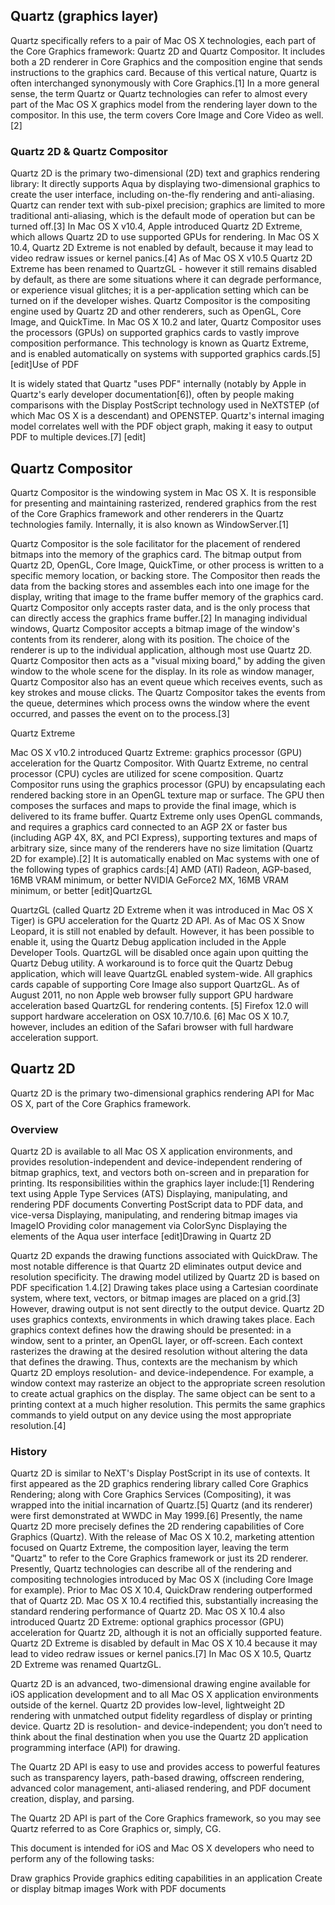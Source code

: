 

## Quartz (graphics layer)

Quartz specifically refers to a pair of Mac OS X technologies, each part of the Core Graphics framework: Quartz 2D and Quartz Compositor. It includes both a 2D renderer in Core Graphics and the composition engine that sends instructions to the graphics card. Because of this vertical nature, Quartz is often interchanged synonymously with Core Graphics.[1]
In a more general sense, the term Quartz or Quartz technologies can refer to almost every part of the Mac OS X graphics model from the rendering layer down to the compositor. In this use, the term covers Core Image and Core Video as well.[2]

### Quartz 2D & Quartz Compositor

Quartz 2D is the primary two-dimensional (2D) text and graphics rendering library: It directly supports Aqua by displaying two-dimensional graphics to create the user interface, including on-the-fly rendering and anti-aliasing. Quartz can render text with sub-pixel precision; graphics are limited to more traditional anti-aliasing, which is the default mode of operation but can be turned off.[3] In Mac OS X v10.4, Apple introduced Quartz 2D Extreme, which allows Quartz 2D to use supported GPUs for rendering. In Mac OS X 10.4, Quartz 2D Extreme is not enabled by default, because it may lead to video redraw issues or kernel panics.[4] As of Mac OS X v10.5 Quartz 2D Extreme has been renamed to QuartzGL - however it still remains disabled by default, as there are some situations where it can degrade performance, or experience visual glitches; it is a per-application setting which can be turned on if the developer wishes.
Quartz Compositor is the compositing engine used by Quartz 2D and other renderers, such as OpenGL, Core Image, and QuickTime. In Mac OS X 10.2 and later, Quartz Compositor uses the processors (GPUs) on supported graphics cards to vastly improve composition performance. This technology is known as Quartz Extreme, and is enabled automatically on systems with supported graphics cards.[5]
[edit]Use of PDF

It is widely stated that Quartz "uses PDF" internally (notably by Apple in Quartz's early developer documentation[6]), often by people making comparisons with the Display PostScript technology used in NeXTSTEP (of which Mac OS X is a descendant) and OPENSTEP. Quartz's internal imaging model correlates well with the PDF object graph, making it easy to output PDF to multiple devices.[7]
[edit]


## Quartz Compositor

Quartz Compositor is the windowing system in Mac OS X. It is responsible for presenting and maintaining rasterized, rendered graphics from the rest of the Core Graphics framework and other renderers in the Quartz technologies family. Internally, it is also known as WindowServer.[1]

Quartz Compositor is the sole facilitator for the placement of rendered bitmaps into the memory of the graphics card. The bitmap output from Quartz 2D, OpenGL, Core Image, QuickTime, or other process is written to a specific memory location, or backing store. The Compositor then reads the data from the backing stores and assembles each into one image for the display, writing that image to the frame buffer memory of the graphics card. Quartz Compositor only accepts raster data, and is the only process that can directly access the graphics frame buffer.[2]
In managing individual windows, Quartz Compositor accepts a bitmap image of the window's contents from its renderer, along with its position. The choice of the renderer is up to the individual application, although most use Quartz 2D. Quartz Compositor then acts as a "visual mixing board," by adding the given window to the whole scene for the display.
In its role as window manager, Quartz Compositor also has an event queue which receives events, such as key strokes and mouse clicks. The Quartz Compositor takes the events from the queue, determines which process owns the window where the event occurred, and passes the event on to the process.[3]


Quartz Extreme

Mac OS X v10.2 introduced Quartz Extreme: graphics processor (GPU) acceleration for the Quartz Compositor. With Quartz Extreme, no central processor (CPU) cycles are utilized for scene composition. Quartz Compositor runs using the graphics processor (GPU) by encapsulating each rendered backing store in an OpenGL texture map or surface. The GPU then composes the surfaces and maps to provide the final image, which is delivered to its frame buffer.
Quartz Extreme only uses OpenGL commands, and requires a graphics card connected to an AGP 2X or faster bus (including AGP 4X, 8X, and PCI Express), supporting textures and maps of arbitrary size, since many of the renderers have no size limitation (Quartz 2D for example).[2] It is automatically enabled on Mac systems with one of the following types of graphics cards:[4]
AMD (ATI) Radeon, AGP-based, 16MB VRAM minimum, or better
NVIDIA GeForce2 MX, 16MB VRAM minimum, or better
[edit]QuartzGL

QuartzGL (called Quartz 2D Extreme when it was introduced in Mac OS X Tiger) is GPU acceleration for the Quartz 2D API. As of Mac OS X Snow Leopard, it is still not enabled by default. However, it has been possible to enable it, using the Quartz Debug application included in the Apple Developer Tools. QuartzGL will be disabled once again upon quitting the Quartz Debug utility. A workaround is to force quit the Quartz Debug application, which will leave QuartzGL enabled system-wide.
All graphics cards capable of supporting Core Image also support QuartzGL.
As of August 2011, no non Apple web browser fully support GPU hardware acceleration based QuartzGL for rendering contents. [5] Firefox 12.0 will support hardware acceleration on OSX 10.7/10.6. [6] Mac OS X 10.7, however, includes an edition of the Safari browser with full hardware acceleration support.


## Quartz 2D

Quartz 2D is the primary two-dimensional graphics rendering API for Mac OS X, part of the Core Graphics framework.

### Overview

Quartz 2D is available to all Mac OS X application environments, and provides resolution-independent and device-independent rendering of bitmap graphics, text, and vectors both on-screen and in preparation for printing. Its responsibilities within the graphics layer include:[1]
Rendering text using Apple Type Services (ATS)
Displaying, manipulating, and rendering PDF documents
Converting PostScript data to PDF data, and vice-versa
Displaying, manipulating, and rendering bitmap images via ImageIO
Providing color management via ColorSync
Displaying the elements of the Aqua user interface
[edit]Drawing in Quartz 2D

Quartz 2D expands the drawing functions associated with QuickDraw. The most notable difference is that Quartz 2D eliminates output device and resolution specificity.
The drawing model utilized by Quartz 2D is based on PDF specification 1.4.[2] Drawing takes place using a Cartesian coordinate system, where text, vectors, or bitmap images are placed on a grid.[3] However, drawing output is not sent directly to the output device. Quartz 2D uses graphics contexts, environments in which drawing takes place. Each graphics context defines how the drawing should be presented: in a window, sent to a printer, an OpenGL layer, or off-screen. Each context rasterizes the drawing at the desired resolution without altering the data that defines the drawing. Thus, contexts are the mechanism by which Quartz 2D employs resolution- and device-independence. For example, a window context may rasterize an object to the appropriate screen resolution to create actual graphics on the display. The same object can be sent to a printing context at a much higher resolution. This permits the same graphics commands to yield output on any device using the most appropriate resolution.[4]

### History

Quartz 2D is similar to NeXT's Display PostScript in its use of contexts. It first appeared as the 2D graphics rendering library called Core Graphics Rendering; along with Core Graphics Services (Compositing), it was wrapped into the initial incarnation of Quartz.[5] Quartz (and its renderer) were first demonstrated at WWDC in May 1999.[6]
Presently, the name Quartz 2D more precisely defines the 2D rendering capabilities of Core Graphics (Quartz). With the release of Mac OS X 10.2, marketing attention focused on Quartz Extreme, the composition layer, leaving the term "Quartz" to refer to the Core Graphics framework or just its 2D renderer. Presently, Quartz technologies can describe all of the rendering and compositing technologies introduced by Mac OS X (including Core Image for example).
Prior to Mac OS X 10.4, QuickDraw rendering outperformed that of Quartz 2D. Mac OS X 10.4 rectified this, substantially increasing the standard rendering performance of Quartz 2D. Mac OS X 10.4 also introduced Quartz 2D Extreme: optional graphics processor (GPU) acceleration for Quartz 2D, although it is not an officially supported feature. Quartz 2D Extreme is disabled by default in Mac OS X 10.4 because it may lead to video redraw issues or kernel panics.[7] In Mac OS X 10.5, Quartz 2D Extreme was renamed QuartzGL.

Quartz 2D is an advanced, two-dimensional drawing engine available for iOS application development and to all Mac OS X application environments outside of the kernel. Quartz 2D provides low-level, lightweight 2D rendering with unmatched output fidelity regardless of display or printing device. Quartz 2D is resolution- and device-independent; you don’t need to think about the final destination when you use the Quartz 2D application programming interface (API) for drawing.

The Quartz 2D API is easy to use and provides access to powerful features such as transparency layers, path-based drawing, offscreen rendering, advanced color management, anti-aliased rendering, and PDF document creation, display, and parsing.

The Quartz 2D API is part of the Core Graphics framework, so you may see Quartz referred to as Core Graphics or, simply, CG.

This document is intended for iOS and Mac OS X developers who need to perform any of the following tasks:

Draw graphics
Provide graphics editing capabilities in an application
Create or display bitmap images
Work with PDF documents

	